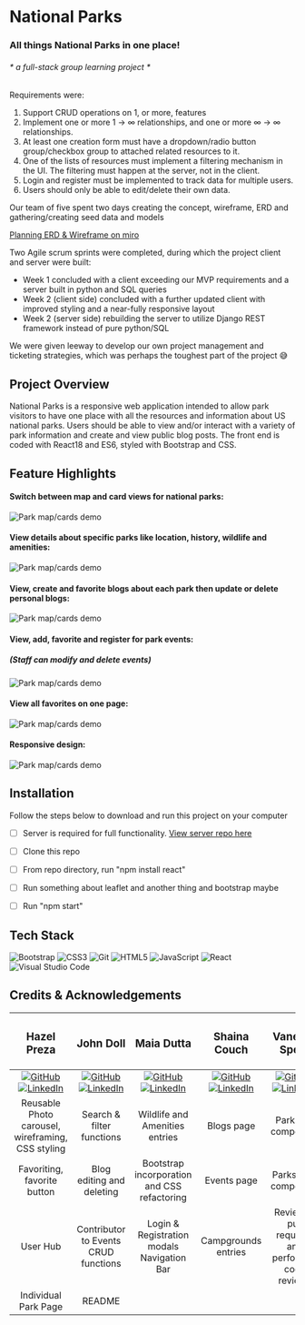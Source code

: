 # National Parks 
### All things National Parks in one place!

 ###### * a full-stack group learning project *
 Requirements were: 

  1. Support CRUD operations on 1, or more, features
  2. Implement one or more 1 -> ∞ relationships, and one or more ∞ -> ∞ relationships.
  3. At least one creation form must have a dropdown/radio button group/checkbox group to attached related resources to it.
  4. One of the lists of resources must implement a filtering mechanism in the UI. The filtering must happen at the server, not in the client.
  5. Login and register must be implemented to track data for multiple users.
  6. Users should only be able to edit/delete their own data.


Our team of five spent two days creating the concept, wireframe, ERD and gathering/creating seed data and models 

[Planning ERD & Wireframe on miro](https://miro.com/app/board/uXjVPwu3sLM=/?share_link_id=948251926765)

Two Agile scrum sprints were completed, during which the project client and server were built:

  * Week 1 concluded with a client exceeding our MVP requirements and a server built in python and SQL queries 
  * Week 2 (client side) concluded with a further updated client with improved styling and a near-fully responsive layout
  * Week 2 (server side) rebuilding the server to utilize Django REST framework instead of pure python/SQL
 
We were given leeway to develop our own project management and ticketing strategies, which was perhaps the toughest part of the project 😅

## Project Overview

National Parks is a responsive web application intended to allow park visitors to have one place with all the resources and information about US national parks.
Users should be able to view and/or interact with a variety of park information and create and view public blog posts.
The front end is coded with React18 and ES6, styled with Bootstrap and CSS.

## Feature Highlights

#### Switch between map and card views for national parks:
![Park map/cards demo](https://github.com/nss-day-cohort-60/national-parks-client-v2/blob/main/parkmap.gif)

#### View details about specific parks like location, history, wildlife and amenities:
![Park map/cards demo](https://github.com/nss-day-cohort-60/national-parks-client-v2/blob/main/parkpage.gif)

#### View, create and favorite blogs about each park then update or delete personal blogs:
![Park map/cards demo](https://github.com/nss-day-cohort-60/national-parks-client-v2/blob/main/blogs.gif)

#### View, add, favorite and register for park events:
##### (Staff can modify and delete events)
![Park map/cards demo](https://github.com/nss-day-cohort-60/national-parks-client-v2/blob/main/events.gif)

#### View all favorites on one page:
![Park map/cards demo](https://github.com/nss-day-cohort-60/national-parks-client-v2/blob/main/userhub.gif)

#### Responsive design:
![Park map/cards demo](https://github.com/nss-day-cohort-60/national-parks-client-v2/blob/main/phoneview.gif)

## Installation
Follow the steps below to download and run this project on your computer
- [ ] Server is required for full functionality. [View server repo here](https://github.com/nss-day-cohort-60/national-parks-django-api)
- [ ] Clone this repo
- [ ] From repo directory, run "npm install react"
- [ ] Run something about leaflet and another thing and bootstrap maybe
- [ ] Run "npm start"


## Tech Stack

![Bootstrap](https://img.shields.io/badge/bootstrap-%23563D7C.svg?style=for-the-badge&logo=bootstrap&logoColor=white)
![CSS3](https://img.shields.io/badge/css3-%231572B6.svg?style=for-the-badge&logo=css3&logoColor=white)
![Git](https://img.shields.io/badge/git-%23F05033.svg?style=for-the-badge&logo=git&logoColor=white)
![HTML5](https://img.shields.io/badge/html5-%23E34F26.svg?style=for-the-badge&logo=html5&logoColor=white)
![JavaScript](https://img.shields.io/badge/javascript-%23323330.svg?style=for-the-badge&logo=javascript&logoColor=%23F7DF1E)
![React](https://img.shields.io/badge/react-%2320232a.svg?style=for-the-badge&logo=react&logoColor=%2361DAFB)
![Visual Studio Code](https://img.shields.io/badge/Visual%20Studio%20Code-0078d7.svg?style=for-the-badge&logo=visual-studio-code&logoColor=white)

## Credits & Acknowledgements

|<h3>Hazel Preza</h3>  |<h3>John Doll</h3>  |<h3>Maia Dutta</h3> |<h3>Shaina Couch</h3>|<h3>Vanessa Spear</h3> |
|:--------------------:|:------------------:|:------------------:|:-------------------:|:---------------------:|
|[![GitHub](https://img.shields.io/badge/github-%23121011.svg?style=for-the-badge&logo=github&logoColor=white)](https://github.com/segadreamgirl) [![LinkedIn](https://img.shields.io/badge/linkedin-%230077B5.svg?style=for-the-badge&logo=linkedin&logoColor=white)](https://www.linkedin.com/in/hazelpreza) |       [![GitHub](https://img.shields.io/badge/github-%23121011.svg?style=for-the-badge&logo=github&logoColor=white)](https://www.github.com/JohnMDoll) [![LinkedIn](https://img.shields.io/badge/linkedin-%230077B5.svg?style=for-the-badge&logo=linkedin&logoColor=white)](https://www.linkedin.com/in/john-m-doll)|     [![GitHub](https://img.shields.io/badge/github-%23121011.svg?style=for-the-badge&logo=github&logoColor=white)](https://github.com/mvdutta)[![LinkedIn](https://img.shields.io/badge/linkedin-%230077B5.svg?style=for-the-badge&logo=linkedin&logoColor=white)](https://www.linkedin.com/in/hazelpreza) |        [![GitHub](https://img.shields.io/badge/github-%23121011.svg?style=for-the-badge&logo=github&logoColor=white)](https://github.com/shaibird) [![LinkedIn](https://img.shields.io/badge/linkedin-%230077B5.svg?style=for-the-badge&logo=linkedin&logoColor=white)](https://www.linkedin.com/in/shaina-couch)|      [![GitHub](https://img.shields.io/badge/github-%23121011.svg?style=for-the-badge&logo=github&logoColor=white)](https://github.com/vanessaspear)[![LinkedIn](https://img.shields.io/badge/linkedin-%230077B5.svg?style=for-the-badge&logo=linkedin&logoColor=white)](https://www.linkedin.com/in/vanessavspear) |
|Reusable Photo carousel, wireframing, CSS styling    |    Search & filter functions    |    Wildlife and Amenities entries    |    Blogs page       |    Parks list component      |
|Favoriting, favorite button           |    Blog editing and deleting     |    Bootstrap incorporation and CSS refactoring   |Events page      |  Parks map component |
|User Hub             |  Contributor to Events CRUD functions |   Login & Registration modals  Navigation Bar    |Campgrounds entries    |    Reviewed pull requests and performed code reviews    |
|Individual Park Page |     README           |                           |                   |                     |
 



